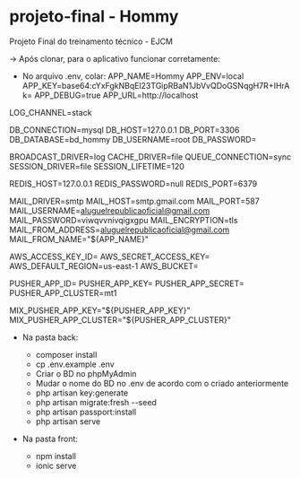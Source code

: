 # projeto-final - Hommy
Projeto Final do treinamento técnico - EJCM

-> Após clonar, para o aplicativo funcionar corretamente:

* No arquivo .env, colar:
APP_NAME=Hommy
APP_ENV=local
APP_KEY=base64:cYxFgkNBqEl23TGipRBaN1JbVvQDoGSNqgH7R+IHrAk=
APP_DEBUG=true
APP_URL=http://localhost

LOG_CHANNEL=stack

DB_CONNECTION=mysql
DB_HOST=127.0.0.1
DB_PORT=3306
DB_DATABASE=bd_hommy
DB_USERNAME=root
DB_PASSWORD=

BROADCAST_DRIVER=log
CACHE_DRIVER=file
QUEUE_CONNECTION=sync
SESSION_DRIVER=file
SESSION_LIFETIME=120

REDIS_HOST=127.0.0.1
REDIS_PASSWORD=null
REDIS_PORT=6379

MAIL_DRIVER=smtp
MAIL_HOST=smtp.gmail.com
MAIL_PORT=587
MAIL_USERNAME=aluguelrepublicaoficial@gmail.com
MAIL_PASSWORD=viwqvvnivqigxgpu
MAIL_ENCRYPTION=tls
MAIL_FROM_ADDRESS=aluguelrepublicaoficial@gmail.com
MAIL_FROM_NAME="${APP_NAME}"

AWS_ACCESS_KEY_ID=
AWS_SECRET_ACCESS_KEY=
AWS_DEFAULT_REGION=us-east-1
AWS_BUCKET=

PUSHER_APP_ID=
PUSHER_APP_KEY=
PUSHER_APP_SECRET=
PUSHER_APP_CLUSTER=mt1

MIX_PUSHER_APP_KEY="${PUSHER_APP_KEY}"
MIX_PUSHER_APP_CLUSTER="${PUSHER_APP_CLUSTER}"

* Na pasta back:
  - composer install
  - cp .env.example .env
  - Criar o BD no phpMyAdmin
  - Mudar o nome do BD  no .env de acordo com o criado anteriormente
  - php artisan key:generate
  - php artisan migrate:fresh --seed
  - php artisan passport:install
  - php artisan serve

* Na pasta front:
  - npm install
  - ionic serve
